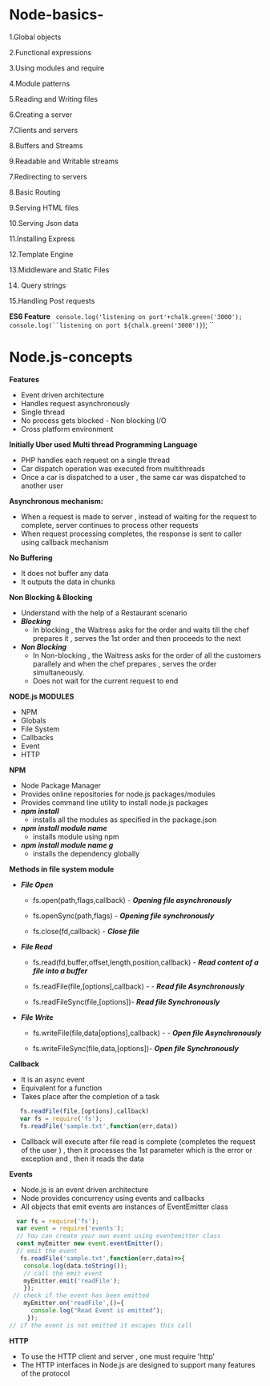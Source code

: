 
# Node-basics-

1.Global objects

2.Functional expressions 

3.Using modules and require 

4.Module patterns

5.Reading and Writing files 

6.Creating a server 

7.Clients and servers 

8.Buffers and Streams 

9.Readable and Writable streams 

7.Redirecting to servers

8.Basic Routing 

9.Serving HTML files 

10.Serving Json data

11.Installing Express 

12.Template Engine

13.Middleware and Static Files 

14. Query strings 

15.Handling Post requests

**ES6 Feature** 
`
console.log('listening on port'+chalk.green('3000');
console.log(``listening on port ${chalk.green('3000')}`);
``

# Node.js-concepts
<b>Features</b>
  - Event driven architecture
  - Handles request asynchronously 
  - Single thread 
  - No process gets blocked - Non blocking I/O
  - Cross platform environment 
  
<b>Initially Uber used Multi thread Programming Language</b>
  - PHP handles each request on a single thread 
  - Car dispatch operation was executed from multithreads  
  - Once a car is dispatched to a user , the same car was dispatched to another user 
  
<b>Asynchronous mechanism:</b>
  - When a request is made to server , instead of waiting for the request to complete, server continues to process other requests
  - When request processing completes, the response is sent to caller using callback mechanism
 
<b>No Buffering</b>
  - It does not buffer any data
  - It outputs the data in chunks 
  
 <b>Non Blocking & Blocking</b>
  - Understand with the help of a Restaurant scenario 
  - ***Blocking***
    - In blocking , the Waitress asks for the order and waits till the chef prepares it , serves the 1st order and then proceeds to the next 
  - ***Non Blocking***
    - In Non-blocking ,  the Waitress asks for the order of all the customers  parallely and when the chef prepares , serves the order simultaneously. 
    - Does not wait for the current request to end 

    
<b>NODE.js MODULES </b>
  * NPM 
  * Globals 
  * File System 
  * Callbacks 
  * Event 
  * HTTP
  
<b>NPM</b>
  - Node Package Manager
  - Provides online repositories for node.js packages/modules 
  - Provides command line utility to install node.js packages
  - ***npm install***
    - installs all the modules as specified in the package.json 
  - ***npm install module name***
    - installs module using npm 
  - ***npm install module name g***
    - installs the dependency globally
    
    
<b>Methods in file system module</b>
  - <b><i>File Open</b></i>
  
      * fs.open(path,flags,callback) - <b><i>Opening file asynchronously</b></i>
    
      * fs.openSync(path,flags) - <b><i>Opening file synchronously</b></i>
      
      * fs.close(fd,callback) - <b><i>Close file</b></i> 
      
   - <b><i>File Read</b></i>
      * fs.read(fd,buffer,offset,length,position,callback) - <b><i>Read content of a file into a buffer</b></i>
    
      * fs.readFile(file,[options],callback) - - <b><i>Read file Asynchronously</b></i>
    
      * fs.readFileSync(file,[options])- <b><i>Read file Synchronously</b></i>
      
  - <b><i>File Write</b></i>
    
      * fs.writeFile(file,data[options],callback) - - <b><i>Open file Asynchronously</b></i>
    
      * fs.writeFileSync(file,data,[options])- <b><i>Open file Synchronously</b></i>
      
<b> Callback </b>
  - It is an async event 
  - Equivalent for a function 
  - Takes place after the completion of a task 
  ``` javascript
     fs.readFile(file,[options],callback) 
     var fs = require('fs');
     fs.readFile('sample.txt',function(err,data))
   ```
 - Callback will execute after file read is complete (completes the request of the user ) , then it processes the 1st parameter which is the error or exception and , then it reads the data
 
<b> Events </b>
  - Node.js is an event driven architecture 
  - Node provides concurrency using events and callbacks 
  - All objects that emit events are instances of EventEmitter class 
  ```javascript 
    var fs = require('fs');
    var event = require('events');
    // You can create your own event using eventemitter class
    const myEmitter new event.eventEmitter();
    // emit the event 
     fs.readFile('sample.txt',function(err,data)=>{
      console.log(data.toString());
      // call the emit event 
      myEmitter.emit('readFile');
      });
   // check if the event has been emitted 
      myEmitter.on('readFile',()={
        console.log("Read Event is emitted");
       });
  // if the event is not emitted it escapes this call
  ``` 
  
<b> HTTP </b>
  - To use the HTTP client and server , one must require 'http'
  - The HTTP interfaces in Node.js are designed to support many features of the protocol 




